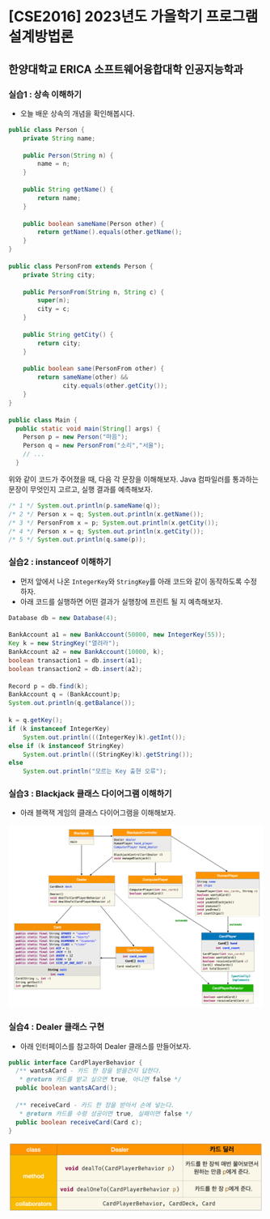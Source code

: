 # [CSE2016] 2023년도 가을학기 프로그램설계방법론
## 한양대학교 ERICA 소프트웨어융합대학 인공지능학과

### 실습1 : 상속 이해하기

- 오늘 배운 상속의 개념을 확인해봅시다.

```java
public class Person {
    private String name;

    public Person(String n) {
        name = n;
    }

    public String getName() {
        return name;
    }

    public boolean sameName(Person other) {
        return getName().equals(other.getName();
    }
}

public class PersonFrom extends Person {
    private String city;

    public PersonFrom(String n, String c) {
        super(n);
        city = c;
    }

    public String getCity() {
        return city;
    }

    public boolean same(PersonFrom other) {
        return sameName(other) &&
               city.equals(other.getCity());
    }
}

public class Main {
  public static void main(String[] args) {
    Person p = new Person("마음");
    Person q = new PersonFrom("소리","서울");
    // ...
  }
```

위와 같이 코드가 주어졌을 때, 다음 각 문장을 이해해보자.
Java 컴파일러를 통과하는 문장이 무엇인지 고르고, 실행 결과를 예측해보자.

```java
/* 1 */ System.out.println(p.sameName(q));
/* 2 */ Person x = q; System.out.println(x.getName());
/* 3 */ PersonFrom x = p; System.out.println(x.getCity());
/* 4 */ Person x = q; System.out.println(x.getCity());
/* 5 */ System.out.println(q.same(p));
```

### 실습2 : instanceof 이해하기

- 먼저 앞에서 나온 `IntegerKey`와 `StringKey`를 아래 코드와 같이 동작하도록 수정하자.
- 아래 코드를 실행하면 어떤 결과가 실행창에 프린트 될 지 예측해보자.

```java
Database db = new Database(4);

BankAccount a1 = new BankAccount(50000, new IntegerKey(55));
Key k = new StringKey("열려라");
BankAccount a2 = new BankAccount(10000, k);
boolean transaction1 = db.insert(a1);
boolean transaction2 = db.insert(a2);

Record p = db.find(k);
BankAccount q = (BankAccount)p;
System.out.println(q.getBalance());

k = q.getKey();
if (k instanceof IntegerKey)
    System.out.println(((IntegerKey)k).getInt());
else if (k instanceof StringKey)
    System.out.println(((StringKey)k).getString());
else
    System.out.println("모르는 Key 출현 오류");
```

### 실습3 : Blackjack 클래스 다이어그램 이해하기

- 아래 블랙잭 게임의 클래스 다이어그램을 이해해보자.

<img src="image08/blackjack.png" width="750">

### 실습4 : Dealer 클래스 구현

- 아래 인터페이스를 참고하여 Dealer 클래스를 만들어보자.

```java
public interface CardPlayerBehavior {
  /** wantsACard - 카드 한 장을 받을건지 답한다.
   * @return 카드를 받고 싶으면 true, 아니면 false */
  public boolean wantsACard();

  /** receiveCard - 카드 한 장을 받아서 손에 넣는다.
   * @return 카드를 수령 성공이면 true, 실패이면 false */
  public boolean receiveCard(Card c);
}
```

<img src="image08/dealer.png" width="750">
